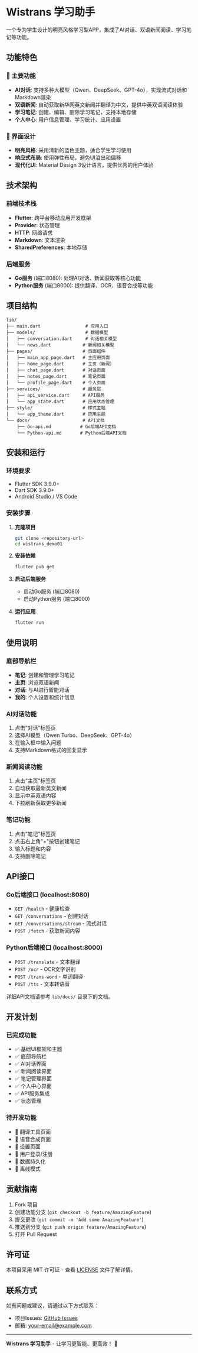 # Wistrans 学习助手

一个专为学生设计的明亮风格学习型APP，集成了AI对话、双语新闻阅读、学习笔记等功能。

## 功能特色

### 🎯 主要功能
- **AI对话**: 支持多种大模型（Qwen、DeepSeek、GPT-4o），实现流式对话和Markdown渲染
- **双语新闻**: 自动获取新华网英文新闻并翻译为中文，提供中英双语阅读体验
- **学习笔记**: 创建、编辑、删除学习笔记，支持本地存储
- **个人中心**: 用户信息管理、学习统计、应用设置

### 🎨 界面设计
- **明亮风格**: 采用清新的蓝色主题，适合学生学习使用
- **响应式布局**: 使用弹性布局，避免UI溢出和偏移
- **现代化UI**: Material Design 3设计语言，提供优秀的用户体验

## 技术架构

### 前端技术栈
- **Flutter**: 跨平台移动应用开发框架
- **Provider**: 状态管理
- **HTTP**: 网络请求
- **Markdown**: 文本渲染
- **SharedPreferences**: 本地存储

### 后端服务
- **Go服务** (端口8080): 处理AI对话、新闻获取等核心功能
- **Python服务** (端口8000): 提供翻译、OCR、语音合成等功能

## 项目结构

```
lib/
├── main.dart                 # 应用入口
├── models/                   # 数据模型
│   ├── conversation.dart     # 对话相关模型
│   └── news.dart            # 新闻相关模型
├── pages/                   # 页面组件
│   ├── main_app_page.dart   # 主应用页面
│   ├── home_page.dart       # 主页（新闻）
│   ├── chat_page.dart       # 对话页面
│   ├── notes_page.dart      # 笔记页面
│   └── profile_page.dart    # 个人页面
├── services/                # 服务层
│   ├── api_service.dart     # API服务
│   └── app_state.dart       # 应用状态管理
├── style/                   # 样式主题
│   └── app_theme.dart       # 应用主题
└── docs/                    # API文档
    ├── Go-api.md           # Go后端API文档
    └── Python-api.md       # Python后端API文档
```

## 安装和运行

### 环境要求
- Flutter SDK 3.9.0+
- Dart SDK 3.9.0+
- Android Studio / VS Code

### 安装步骤

1. **克隆项目**
   ```bash
   git clone <repository-url>
   cd wistrans_demo01
   ```

2. **安装依赖**
   ```bash
   flutter pub get
   ```

3. **启动后端服务**
   - 启动Go服务 (端口8080)
   - 启动Python服务 (端口8000)

4. **运行应用**
   ```bash
   flutter run
   ```

## 使用说明

### 底部导航栏
- **笔记**: 创建和管理学习笔记
- **主页**: 浏览双语新闻
- **对话**: 与AI进行智能对话
- **我的**: 个人设置和统计信息

### AI对话功能
1. 点击"对话"标签页
2. 选择AI模型（Qwen Turbo、DeepSeek、GPT-4o）
3. 在输入框中输入问题
4. 支持Markdown格式的回复显示

### 新闻阅读功能
1. 点击"主页"标签页
2. 自动获取最新英文新闻
3. 显示中英双语内容
4. 下拉刷新获取更多新闻

### 笔记功能
1. 点击"笔记"标签页
2. 点击右上角"+"按钮创建笔记
3. 输入标题和内容
4. 支持删除笔记

## API接口

### Go后端接口 (localhost:8080)
- `GET /health` - 健康检查
- `GET /conversations` - 创建对话
- `GET /conversations/stream` - 流式对话
- `POST /fetch` - 获取新闻内容

### Python后端接口 (localhost:8000)
- `POST /translate` - 文本翻译
- `POST /ocr` - OCR文字识别
- `POST /trans-word` - 单词翻译
- `POST /tts` - 文本转语音

详细API文档请参考 `lib/docs/` 目录下的文档。

## 开发计划

### 已完成功能
- ✅ 基础UI框架和主题
- ✅ 底部导航栏
- ✅ AI对话界面
- ✅ 新闻阅读界面
- ✅ 笔记管理界面
- ✅ 个人中心界面
- ✅ API服务集成
- ✅ 状态管理

### 待开发功能
- 🔄 翻译工具页面
- 🔄 语音合成页面
- 🔄 设置页面
- 🔄 用户登录/注册
- 🔄 数据持久化
- 🔄 离线模式

## 贡献指南

1. Fork 项目
2. 创建功能分支 (`git checkout -b feature/AmazingFeature`)
3. 提交更改 (`git commit -m 'Add some AmazingFeature'`)
4. 推送到分支 (`git push origin feature/AmazingFeature`)
5. 打开 Pull Request

## 许可证

本项目采用 MIT 许可证 - 查看 [LICENSE](LICENSE) 文件了解详情。

## 联系方式

如有问题或建议，请通过以下方式联系：
- 项目Issues: [GitHub Issues](https://github.com/your-repo/issues)
- 邮箱: your-email@example.com

---

**Wistrans 学习助手** - 让学习更智能、更高效！ 🚀
